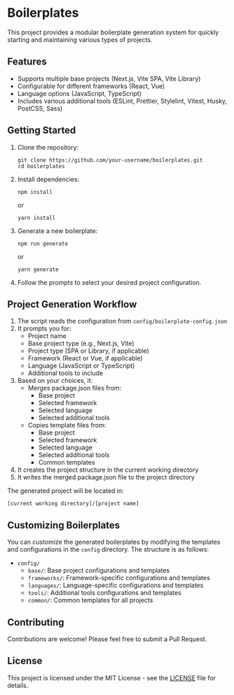 # Boilerplates

This project provides a modular boilerplate generation system for quickly starting and maintaining various types of projects.

## Features

- Supports multiple base projects (Next.js, Vite SPA, Vite Library)
- Configurable for different frameworks (React, Vue)
- Language options (JavaScript, TypeScript)
- Includes various additional tools (ESLint, Prettier, Stylelint, Vitest, Husky, PostCSS, Sass)

## Getting Started

1. Clone the repository:
   ```
   git clone https://github.com/your-username/boilerplates.git
   cd boilerplates
   ```

2. Install dependencies:
   ```
   npm install
   ```
   or
   ```
   yarn install
   ```

3. Generate a new boilerplate:
   ```
   npm run generate
   ```
   or
   ```
   yarn generate
   ```

4. Follow the prompts to select your desired project configuration.

## Project Generation Workflow

1. The script reads the configuration from `config/boilerplate-config.json`
2. It prompts you for:
   - Project name
   - Base project type (e.g., Next.js, Vite)
   - Project type (SPA or Library, if applicable)
   - Framework (React or Vue, if applicable)
   - Language (JavaScript or TypeScript)
   - Additional tools to include
3. Based on your choices, it:
   - Merges package.json files from:
     * Base project
     * Selected framework
     * Selected language
     * Selected additional tools
   - Copies template files from:
     * Base project
     * Selected framework
     * Selected language
     * Selected additional tools
     * Common templates
4. It creates the project structure in the current working directory
5. It writes the merged package.json file to the project directory

The generated project will be located in:
```
[current working directory]/[project name]
```

## Customizing Boilerplates

You can customize the generated boilerplates by modifying the templates and configurations in the `config` directory. The structure is as follows:

- `config/`
  - `base/`: Base project configurations and templates
  - `frameworks/`: Framework-specific configurations and templates
  - `languages/`: Language-specific configurations and templates
  - `tools/`: Additional tools configurations and templates
  - `common/`: Common templates for all projects

## Contributing

Contributions are welcome! Please feel free to submit a Pull Request.

## License

This project is licensed under the MIT License - see the [LICENSE](LICENSE) file for details.